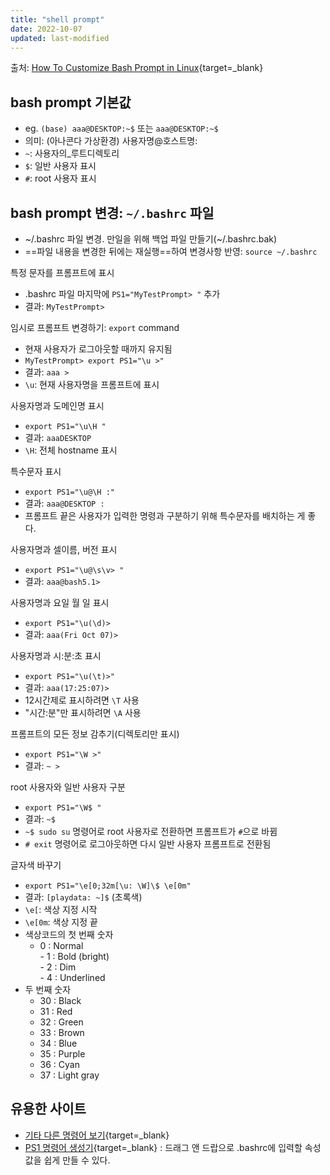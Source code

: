 ```yaml
---
title: "shell prompt"
date: 2022-10-07
updated: last-modified
---
```


출처: [How To Customize Bash Prompt in Linux](https://phoenixnap.com/kb/change-bash-prompt-linux){target=_blank}

## bash prompt 기본값

- eg. `(base) aaa@DESKTOP:~$` 또는 `aaa@DESKTOP:~$`
- 의미: (아나콘다 가상환경) 사용자명@호스트명:
- `~`: 사용자의_루트디렉토리
- `$`: 일반 사용자 표시
- `#`: root 사용자 표시

## bash prompt 변경: `~/.bashrc` 파일

- ~/.bashrc 파일 변경. 만일을 위해 백업 파일 만들기(~/.bashrc.bak)
- ==파일 내용을 변경한 뒤에는 재실행==하여 변경사항 반영: `source ~/.bashrc`

특정 문자를 프롬프트에 표시

- .bashrc 파일 마지막에 `PS1="MyTestPrompt> "` 추가
- 결과: `MyTestPrompt>`

임시로 프롬프트 변경하기: `export` command

- 현재 사용자가 로그아웃할 때까지 유지됨
- `MyTestPrompt> export PS1="\u >"`
- 결과: `aaa >`
- `\u`: 현재 사용자명을 프롬프트에 표시

사용자명과 도메인명 표시

- `export PS1="\u\H "`
- 결과: `aaaDESKTOP`
- `\H`: 전체 hostname 표시

특수문자 표시

- `export PS1="\u@\H :"`
- 결과: `aaa@DESKTOP :`
- 프롬프트 끝은 사용자가 입력한 명령과 구분하기 위해 특수문자를 배치하는 게 좋다.

사용자명과 셀이름, 버전 표시

- `export PS1="\u@\s\v> "`
- 결과: `aaa@bash5.1>`

사용자명과 요일 월 일 표시

- `export PS1="\u(\d)>`
- 결과: `aaa(Fri Oct 07)>`

사용자명과 시:분:초 표시

- `export PS1="\u(\t)>"`
- 결과: `aaa(17:25:07)>`
- 12시간제로 표시하려면 `\T` 사용
- "시간:분"만 표시하려면 `\A` 사용

프롬프트의 모든 정보 감추기(디렉토리만 표시)

- `export PS1="\W >"`
- 결과: `~ >`

root 사용자와 일반 사용자 구분

- `export PS1="\W$ "`
- 결과: `~$`
- `~$ sudo su` 명령어로 root 사용자로 전환하면 프롬프트가 `#`으로 바뀜
- `# exit` 명령어로 로그아웃하면 다시 일반 사용자 프롬프트로 전환됨

글자색 바꾸기

- `export PS1="\e[0;32m[\u: \W]\$ \e[0m"`
- 결과: `[playdata: ~]$` (초록색)
- `\e[`: 색상 지정 시작
- `\e[0m`: 색상 지정 끝
- 색상코드의 첫 번째 숫자
	- 0 : Normal  
	- 1 : Bold (bright)  
	- 2 : Dim  
	- 4 : Underlined
- 두 번째 숫자
	- 30 : Black
	- 31 : Red
	- 32 : Green
	- 33 : Brown
	- 34 : Blue
	- 35 : Purple
	- 36 : Cyan
	- 37 : Light gray

## 유용한 사이트

- [기타 다른 명령어 보기](https://ss64.com/bash/syntax-prompt.html){target=_blank}
- [PS1 명령어 생성기](https://bashrcgenerator.com/){target=_blank} : 드래그 앤 드랍으로 .bashrc에 입력할 속성값을 쉽게 만들 수 있다.
